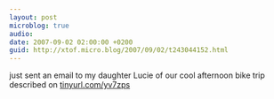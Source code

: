 ```yaml
---
layout: post
microblog: true
audio: 
date: 2007-09-02 02:00:00 +0200
guid: http://xtof.micro.blog/2007/09/02/t243044152.html
---
```

just sent an email to my daughter Lucie of our cool afternoon bike trip described on [tinyurl.com/yv7zps](http://tinyurl.com/yv7zps)
